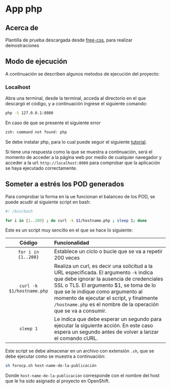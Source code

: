 # App php

## Acerca de
Plantilla de prueba descargada desde [free-css](https://www.free-css.com/free-css-templates/page235/thempleite), para realizar demostraciones

## Modo de ejecución

A continuación se describen algunos metodos de ejecución del proyecto:

### Localhost

Abra una terminal, desde la terminal, acceda al directorio en el que descargó el código, y a continuación ingrese el siguiente comando:

```bash
php -S 127.0.0.1:8080 
```

En caso de que se presente el siguiente error

```bash
zsh: command not found: php
```

Se debe instalar php, para lo cual puede seguir el siguiente [tutorial](https://www.geeksforgeeks.org/how-to-install-php-on-macos/).

Si tiene una respuesta como la que se muestra a continuación, será el momento de acceder a la página web por medio de cualquier navegador y acceder a la url: `http://localhost:8080` para comprobar que la aplicación se haya ejecutado correctamente.

## Someter a estrés los POD generados

Para comprobar la forma en la ue funcionan el balanceo de los POD, se puede acudir al siguiente script en bash:

```bash
#! /bin/bash

for i in {1..200} ; do curl -k $1/hostname.php ; sleep 1; done
```

Este es un script muy sencillo en el que se hace lo siguiente:

| Código | Funcionalidad |
| :---: | :--- |
| `for i in {1..200}` | Establece un ciclo o bucle que se va a repetir 200 veces |
| `curl -k $1/hostname.php` | Realiza un curl, es decir una solicitud a la URL especificada. El argumento `-k` indica que debe ignorar la ausencia de credenciales SSL o TLS. El argumento $1, se toma de lo que se le indique como argumento al momento de ejecutar el script, y finalmente `/hostname.php` es el nombre de la operación que se va a consumir. |
| `sleep 1` | Le indica que debe esperar un segundo para ejecutar la siguiente acción. En este caso espera un segundo antes de volver a lanzar el comando cURL. |

Este script se debe almacenar en un archivo con extensión `.sh`, que se debe ejecutar como se muestra a continuación:

```bash
sh forocp.sh host-name-de-la-publicación
```

Donde `host-name-de-la-publicación` corresponde con el nombre del host que le ha sido asignado al proyecto en OpenShift.
